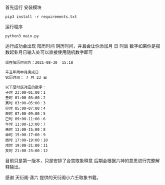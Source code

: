 首先运行 安装模块
```
pip3 install -r requirements.txt
```
运行程序 
```
python3 main.py 
```
 
运行成功会出现 阳历时间 阴历时间，并且会让你添加月 日 时辰 数字如果你是报数起卦月日输入处可以直接使用随机数字即可
```angular2html
现在阳历时间为：2021-08-30  15:18

辛丑年丙申月庚戌日
农历时间： 7 月 23 日 

以下是时辰对应的数字：
子时 23:00-01:00：1 
丑时 01:00-03:00：2 
寅时 03:00-05:00：3 
卯时 05:00-07:00：4 
辰时 07:00-09:00：5 
巳时 09:00-11:00：6 
午时 11:00-13:00：7 
未时 13:00-15:00：8 
申时 15:00-17:00：9 
酉时 17:00-19:00：10
戌时 19:00-21:00：11
亥时 21:00-23:00：12 

```
目前只是第一版本，只是安排了合宫取象释意 后期会根据六神的意思进行完整解释输出。

感谢 天衍阁·潇六 提供的天衍阁小六壬取象书籍。